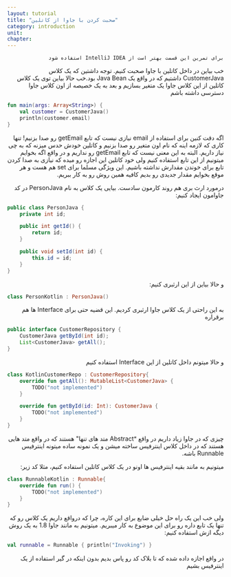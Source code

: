 ```yaml
---
layout: tutorial
title: "صحبت کردن با جاوا از کاتلین"
category: introduction
unit: 
chapter: 
---
```



<div dir="rtl" markdown="1">



    برای تمرین این قسمت بهتر است از IntelliJ IDEA استفاده شود
    
خب بیاین در داخل کاتلین با جاوا صحبت کنیم. توجه داشتین که یک کلاس CustomerJava داشتیم که در واقع یک Java Bean بود.خب حالا بیاین توی یک کلاس کاتلین از این کلاس جاوا یک متغیر بسازیم و  بعد به یک خصیصه از اون کلاس جاوا دسترسی داشته باشم

</div>

```kotlin
fun main(args: Array<String>) {
    val customer = CustomerJava()
    println(customer.email)
}
```

<div dir="rtl" markdown="1">

اگه دقت کنین برای استفاده از email نیازی نیست که تابع getEmail رو صدا بزنیم! تنها کاری که لازمه اینه که نام اون متغیر رو صدا بزنیم و کاتلین خودش حدس میزنه که به چی نیاز داریم. البته به این معنی نیست که تابع getEmail رو نداریم و در واقع اگه بخوایم میتونیم از این تابع استفاده کنیم ولی خود کاتلین این اجازه رو میده که نیازی به صدا کردن تابع برای خوندن مقدارش نداشته باشیم. این ویژگی مسلما برای set هم هست و هر موقع بخوایم مقدار جدیدی رو بدیم کافیه همین روش رو به کار ببریم.

درمورد ارث بری هم روند کارمون سادست. بیایی یک کلاس به نام PersonJava در کد جاوامون ایجاد کنیم:

</div>

```java
public class PersonJava {
    private int id;

    public int getId() {
        return id;
    }

    public void setId(int id) {
        this.id = id;
    }
}
```

<div dir="rtl" markdown="1">

و حالا بیاین از این ارثبری کنیم:

</div>

```kotlin
class PersonKotlin : PersonJava()
```

<div dir="rtl" markdown="1">

به این راحتی از یک کلاس جاوا ارثبری کردیم. این قضیه حتی برای Interface ها هم برقراره

</div>

```java
public interface CustomerRepository {
    CustomerJava getById(int id);
    List<CustomerJava> getAll();
}
```

<div dir="rtl" markdown="1">

و حالا میتونم داخل کاتلین از این Interface استفاده کنیم

</div>

```kotlin
class KotlinCustomerRepo : CustomerRepository{
    override fun getAll(): MutableList<CustomerJava> {
        TODO("not implemented")
    }

    override fun getById(id: Int): CustomerJava {
        TODO("not implemented")
    }
}
```

<div dir="rtl" markdown="1">

چیزی که در جاوا زیاد داریم در واقع "َAbstract متد های تنها" هستند که در واقع متد هایی هستند که در داخل کلاس اینترفیس ساخته میشن و یک نمونه ساده میتونه اینترفیس Runnable باشه.

میتونیم به مانند بقیه اینترفیس ها اونو در یک کلاس کاتلین استفاده کنیم، مثلا کد زیر:

</div>


```kotlin
class RunnableKotlin : Runnable{
    override fun run() {
        TODO("not implemented")
    }
}
```

<div dir="rtl" markdown="1">

ولی خب این یک راه حل خیلی ضایع برای این کاره، چرا که درواقع داریم یک کلاس رو که تنها یک تابع داره رو برای این موضوع به کار میبریم. میتونیم به مانند جاوا 1.8 به یک روش دیگه ازش استفاده کنیم:

</div>

```kotlin
val runnable = Runnable { println("Invoking") }
```

<div dir="rtl" markdown="1">

در واقع اجازه داده شده که تا بلاک کد رو پاس بدیم بدون اینکه در گیر استفاده از یک اینترفیس بشیم

</div>
